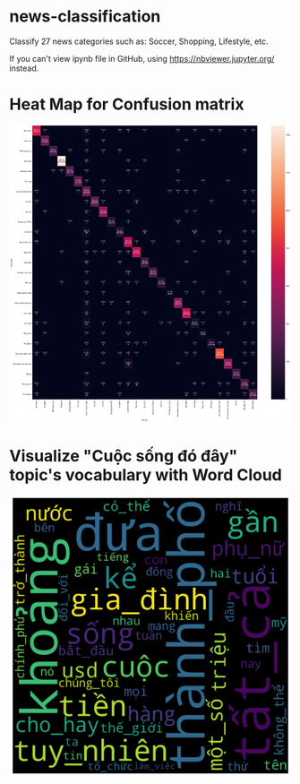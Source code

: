 # news-classification
Classify 27 news categories such as: Soccer, Shopping, Lifestyle, etc.

If you can't view ipynb file in GitHub, using https://nbviewer.jupyter.org/ instead.

# Heat Map for Confusion matrix
![](images/heat-map-confusion-matrix.jpg)

# Visualize "Cuộc sống đó đây" topic's vocabulary with Word Cloud
![](images/vocabulary.jpg)
